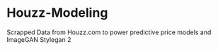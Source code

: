 # Houzz-Modeling
Scrapped Data from Houzz.com to power predictive price models and ImageGAN Stylegan 2
